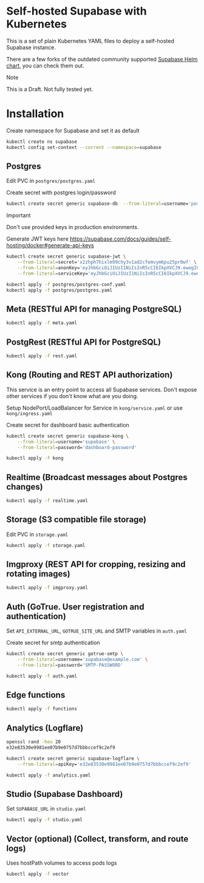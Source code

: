 # Self-hosted Supabase with Kubernetes

This is a set of plain Kubernetes YAML files to deploy a self-hosted Supabase instance.

There are a few forks of the outdated community supported [Supabase Helm chart](https://github.com/supabase-community/supabase-kubernetes), you can check them out.

> [!NOTE]  
> This is a Draft. Not fully tested yet.

# Installation

Create namespace for Supabase and set it as default

```sh
kubectl create ns supabase
kubectl config set-context --current --namespace=supabase
```

## Postgres

Edit PVC in `postgres/postgres.yaml`

Create secret with postgres login/password

```sh
kubectl create secret generic supabase-db  --from-literal=username='postgres'  --from-literal=password='YOUR-DB-PASS'
```

> [!IMPORTANT]
> Don't use provided keys in production environments.
>
> Generate JWT keys here https://supabase.com/docs/guides/self-hosting/docker#generate-api-keys

```sh
kubectl create secret generic supabase-jwt \
    --from-literal=secret='x2zhph7hixlm99chy3v1ad2cfemvym6pu25pr0wf' \
    --from-literal=anonKey='eyJhbGciOiJIUzI1NiIsInR5cCI6IkpXVCJ9.ewogICJyb2xlIjogImFub24iLAogICJpc3MiOiAic3VwYWJhc2UiLAogICJpYXQiOiAxNzEyMTc4MDAwLAogICJleHAiOiAxODY5OTQ0NDAwCn0.GcZn--EiwXXV88DHlOjD3m9NNCjVP2McMAO9WwvityI' \
    --from-literal=serviceKey='eyJhbGciOiJIUzI1NiIsInR5cCI6IkpXVCJ9.ewogICJyb2xlIjogInNlcnZpY2Vfcm9sZSIsCiAgImlzcyI6ICJzdXBhYmFzZSIsCiAgImlhdCI6IDE3MTIxNzgwMDAsCiAgImV4cCI6IDE4Njk5NDQ0MDAKfQ.FBB5oOrnKsQYrD6NzNr34Y3zf_MBUJ7dPSgm2Rk4I30'
```

```sh
kubectl apply -f postgres/postgres-conf.yaml
kubectl apply -f postgres/postgres.yaml
```

## Meta (RESTful API for managing PostgreSQL)

```sh
kubectl apply -f meta.yaml
```

## PostgRest (RESTful API for PostgreSQL)

```sh
kubectl apply -f rest.yaml
```

## Kong (Routing and REST API authorization)

This service is an entry point to access all Supabase services. Don't expose other services if you don't know what are you doing.

Setup NodePort/LoadBalancer for Service in `kong/service.yaml` or use `kong/ingress.yaml`

Create secret for dashboard basic authentication

```sh
kubectl create secret generic supabase-kong \
    --from-literal=username='supabase' \
    --from-literal=password='dashboard-password'
```

```sh
kubectl apply -f kong
```

## Realtime (Broadcast messages about Postgres changes)

```sh
kubectl apply -f realtime.yaml
```

## Storage (S3 compatible file storage)

Edit PVC in `storage.yaml`

```sh
kubectl apply -f storage.yaml
```

## Imgproxy (REST API for cropping, resizing and rotating images)

```sh
kubectl apply -f imgproxy.yaml
```

## Auth (GoTrue. User registration and authentication)

Set `API_EXTERNAL_URL`, `GOTRUE_SITE_URL` and SMTP variables in `auth.yaml`

Create secret for smtp authentication

```sh
kubectl create secret generic gotrue-smtp \
    --from-literal=username='supabase@example.com' \
    --from-literal=password='SMTP-PASSWORD'
```

```sh
kubectl apply -f auth.yaml
```

## Edge functions

```sh
kubectl apply -f functions
```

## Analytics (Logflare)

```sh
openssl rand -hex 20
e32e83530e9981ee07b9e0757d7bbbccef9c2ef9
```

```sh
kubectl create secret generic supabase-logflare \
    --from-literal=apiKey='e32e83530e9981ee07b9e0757d7bbbccef9c2ef9'
```

```sh
kubectl apply -f analytics.yaml
```

## Studio (Supabase Dashboard)

Set `SUPABASE_URL` in `studio.yaml`

```sh
kubectl apply -f studio.yaml
```

## Vector (optional) (Collect, transform, and route logs)

Uses hostPath volumes to access pods logs

```sh
kubectl apply -f vector
```
